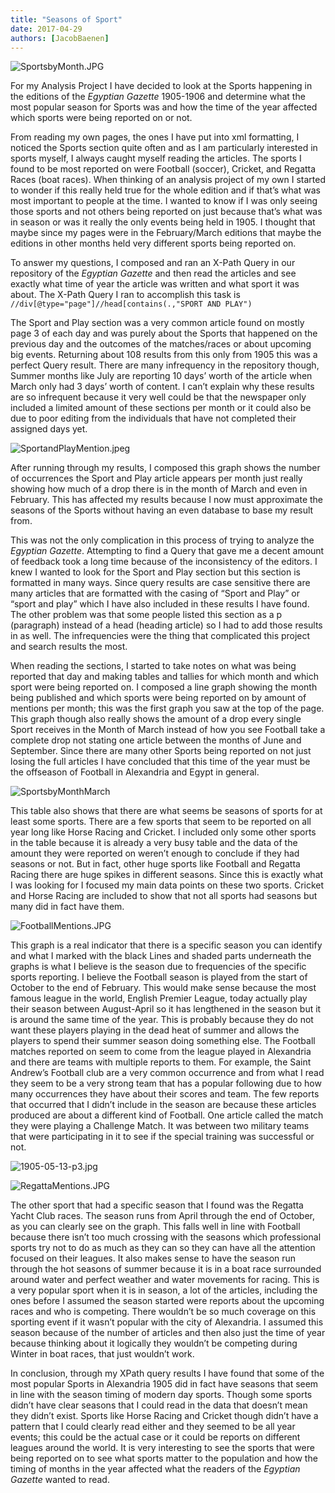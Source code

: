 ```yaml
---
title: "Seasons of Sport"
date: 2017-04-29
authors: [JacobBaenen]
---
```

![SportsbyMonth.JPG](SportsbyMonth.JPG)

For my Analysis Project I have decided to look at the Sports happening in the editions of the *Egyptian Gazette* 1905-1906 and determine what the most popular season for Sports was and how the time of the year affected which sports were being reported on or not.

From reading my own pages, the ones I have put into xml formatting, I noticed the Sports section quite often and as I am particularly interested in sports myself, I always caught myself reading the articles. The sports I found to be most reported on were Football (soccer), Cricket, and Regatta Races (boat races). When thinking of an analysis project of my own I started to wonder if this really held true for the whole edition and if that’s what was most important to people at the time. I wanted to know if I was only seeing those sports and not others being reported on just because that’s what was in season or was it really the only events being held in 1905. I thought that maybe since my pages were in the February/March editions that maybe the editions in other months held very different sports being reported on.

To answer my questions, I composed and ran an X-Path Query in our repository of the *Egyptian Gazette* and then read the articles and see exactly what time of year the article was written and what sport it was about. The X-Path Query I ran to accomplish this task is `//div[@type="page"]//head[contains(.,"SPORT AND PLAY")`

The Sport and Play section was a very common article found on mostly page 3 of each day and was purely about the Sports that happened on the previous day and the outcomes of the matches/races or about upcoming big events. Returning about 108 results from this only from 1905 this was a perfect Query result. There are many infrequency in the repository though, Summer months like July are reporting 10 days’ worth of the article when March only had 3 days’ worth of content. I can’t explain why these results are so infrequent because it very well could be that the newspaper only included a limited amount of these sections per month or it could also be due to poor editing from the individuals that have not completed their assigned days yet.

![SportandPlayMention.jpeg](SportandPlayMention.jpeg)

After running through my results, I composed this graph shows the number of occurrences the Sport and Play article appears per month just really showing how much of a drop there is in the month of March and even in February. This has affected my results because I now must approximate the seasons of the Sports without having an even database to base my result from.

This was not the only complication in this process of trying to analyze the *Egyptian Gazette*. Attempting to find a Query that gave me a decent amount of feedback took a long time because of the inconsistency of the editors. I knew I wanted to look for the Sport and Play section but this section is formatted in many ways. Since query results are case sensitive there are many articles that are formatted with the casing of “Sport and Play” or “sport and play” which I have also included in these results I have found. The other problem was that some people listed this section as a p (paragraph) instead of a head (heading article) so I had to add those results in as well. The infrequencies were the thing that complicated this project and search results the most.

When reading the sections, I started to take notes on what was being reported that day and making tables and tallies for which month and which sport were being reported on. I composed a line graph showing the month being published and which sports were being reported on by amount of mentions per month; this was the first graph you saw at the top of the page. This graph though also really shows the amount of a drop every single Sport receives in the Month of March instead of how you see Football take a complete drop not stating one article between the months of June and September. Since there are many other Sports being reported on not just losing the full articles I have concluded that this time of the year must be the offseason of Football in Alexandria and Egypt in general.

![SportsbyMonthMarch](SportsbyMonthMarch.jpg)

This table also shows that there are what seems be seasons of sports for at least some sports. There are a few sports that seem to be reported on all year long like Horse Racing and Cricket. I included only some other sports in the table because it is already a very busy table and the data of the amount they were reported on weren’t enough to conclude if they had seasons or not. But in fact, other huge sports like Football and Regatta Racing there are huge spikes in different seasons. Since this is exactly what I was looking for I focused my main data points on these two sports. Cricket and Horse Racing are included to show that not all sports had seasons but many did in fact have them.

![FootballMentions.JPG](FootballMentions.JPG)

This graph is a real indicator that there is a specific season you can identify and what I marked with the black Lines and shaded parts underneath the graphs is what I believe is the season due to frequencies of the specific sports reporting. I believe the Football season is played from the start of October to the end of February. This would make sense because the most famous league in the world, English Premier League, today actually play their season between August-April so it has lengthened in the season but it is around the same time of the year. This is probably because they do not want these players playing in the dead heat of summer and allows the players to spend their summer season doing something else. The Football matches reported on seem to come from the league played in Alexandria and there are teams with multiple reports to them. For example, the Saint Andrew’s Football club are a very common occurrence and from what I read they seem to be a very strong team that has a popular following due to how many occurrences they have about their scores and team. The few reports that occurred that I didn’t include in the season are because these articles produced are about a different kind of Football. One article called the match they were playing a Challenge Match. It was between two military teams that were participating in it to see if the special training was successful or not.

![1905-05-13-p3.jpg](1905-05-13-p3.jpg)

![RegattaMentions.JPG](RegattaMentions.JPG)

The other sport that had a specific season that I found was the Regatta Yacht Club races. The season runs from April through the end of October, as you can clearly see on the graph. This falls well in line with Football because there isn’t too much crossing with the seasons which professional sports try not to do as much as they can so they can have all the attention focused on their leagues. It also makes sense to have the season run through the hot seasons of summer because it is in a boat race surrounded around water and perfect weather and water movements for racing. This is a very popular sport when it is in season, a lot of the articles, including the ones before I assumed the season started were reports about the upcoming races and who is competing. There wouldn’t be so much coverage on this sporting event if it wasn’t popular with the city of Alexandria. I assumed this season because of the number of articles and then also just the time of year because thinking about it logically they wouldn’t be competing during Winter in boat races, that just wouldn’t work.

In conclusion, through my XPath query results I have found that some of the most popular Sports in Alexandria 1905 did in fact have seasons that seem in line with the season timing of modern day sports. Though some sports didn’t have clear seasons that I could read in the data that doesn’t mean they didn’t exist. Sports like Horse Racing and Cricket though didn’t have a pattern that I could clearly read either and they seemed to be all year events; this could be the actual case or it could be reports on different leagues around the world. It is very interesting to see the sports that were being reported on to see what sports matter to the population and how the timing of months in the year affected what the readers of the *Egyptian Gazette* wanted to read.
